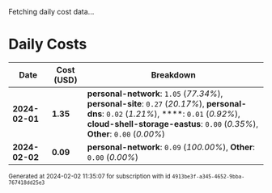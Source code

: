 Fetching daily cost data...
# Daily Costs

| Date | Cost (USD) | Breakdown |
|------|----------------|-----------|
| **2024-02-01** | **1.35** | **personal-network**: `1.05` (_77.34%_), **personal-site**: `0.27` (_20.17%_), **personal-dns**: `0.02` (_1.21%_), ****: `0.01` (_0.92%_), **cloud-shell-storage-eastus**: `0.00` (_0.35%_), **Other**: `0.00` (_0.00%_) |
| **2024-02-02** | **0.09** | **personal-network**: `0.09` (_100.00%_), **Other**: `0.00` (_0.00%_) |


<sup>Generated at 2024-02-02 11:35:07 for subscription with id `4913be3f-a345-4652-9bba-767418dd25e3`</sup>
